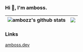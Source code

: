 ### Hi 👋, I'm amboss.

| <img align="center" src="https://github-readme-stats.vercel.app/api?username=ambozz&show_icons=true&include_all_commits=true&theme=buefy&hide_border=true&theme=github_dark" alt="ambozz's github stats" /> | <img align="center" src="https://github-readme-stats.vercel.app/api/top-langs/?username=ambozz&layout=compact&theme=buefy&hide_border=true&theme=github_dark" /> |
| ------------- | ------------- |

### Links
[amboss.dev](https://amboss.dev/)
